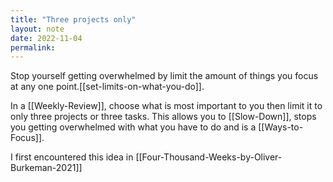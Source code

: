 ```yaml
---
title: "Three projects only"
layout: note
date: 2022-11-04
permalink:
---
```


Stop yourself getting overwhelmed by limit the amount of things you focus at any one point.[[set-limits-on-what-you-do]].

In a [[Weekly-Review]], choose what is most important to you then limit it to only three projects or three tasks. This allows you to [[Slow-Down]], stops you getting overwhelmed with what you have to do and is a [[Ways-to-Focus]].

I first encountered this idea in [[Four-Thousand-Weeks-by-Oliver-Burkeman-2021]]